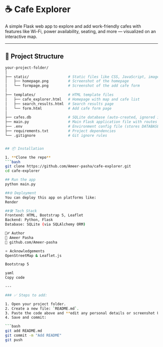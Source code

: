 # ☕ Cafe Explorer

A simple Flask web app to explore and add work-friendly cafes with features like Wi-Fi, power availability, seating, and more — visualized on an interactive map.

---

## 🧾 Project Structure

```bash
your-project-folder/
│
├── static/                  # Static files like CSS, JavaScript, images
│   ├── homepage.png         # Screenshot of the homepage
│   └── formpage.png         # Screenshot of the add cafe form
│
├── templates/               # HTML template files
│   ├── cafe_explorer.html   # Homepage with map and cafe list
│   ├── search_results.html  # Search results page
│   └── form.html            # Add cafe form page
│
├── cafes.db                 # SQLite database (auto-created, ignored in .gitignore)
├── main.py                  # Main Flask application file with routes and DB setup
├── .env                     # Environment config file (stores DATABASE_URL)
├── requirements.txt         # Project dependencies
└── .gitignore               # Git ignore rules


## 📦 Installation

1. **Clone the repo**  
```bash
git clone https://github.com/Ameer-pasha/cafe-explorer.git
cd cafe-explorer

## Run the app
python main.py

##🌐 Deployment
You can deploy this app on platforms like:
Render

##🛠️ Tech Stack
Frontend: HTML, Bootstrap 5, Leaflet
Backend: Python, Flask
Database: SQLite (via SQLAlchemy ORM)

🙋‍♂️ Author
👤 Ameer Pasha
🔗 github.com/Ameer-pasha

⭐ Acknowledgements
OpenStreetMap & Leaflet.js

Bootstrap 5

yaml
Copy code

---

### ✅ Steps to add:

1. Open your project folder.
2. Create a new file: `README.md`.
3. Paste the code above and **edit any personal details or screenshot URL**.
4. Save and commit:

```bash
git add README.md
git commit -m "Add README"
git push
